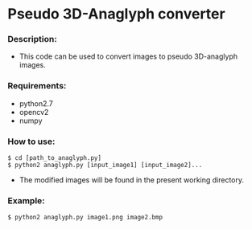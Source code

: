 # Pseudo 3D-Anaglyph converter

### Description:
- This code can be used to convert images to pseudo 3D-anaglyph images.

### Requirements:
- python2.7
- opencv2
- numpy

### How to use:
```
$ cd [path_to_anaglyph.py]
$ python2 anaglyph.py [input_image1] [input_image2]...
```
- The modified images will be found in the present working directory.

### Example:
` $ python2 anaglyph.py image1.png image2.bmp `
